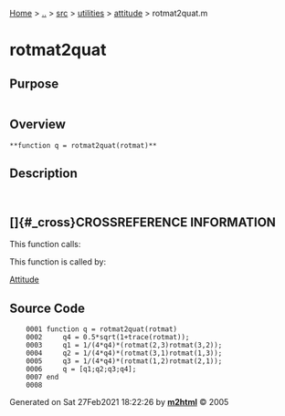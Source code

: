 [Home](../../../../../index.md) \> [..](#) \> [src](#) \> [utilities](#)
\> [attitude](index.md) \> rotmat2quat.m



# rotmat2quat

## Purpose 

``` 
```

## Overview 

``` 
**function q = rotmat2quat(rotmat)**
```

## Description 

```
 

```

## []{#_cross}CROSSREFERENCE INFORMATION 

This function calls:

This function is called by:

   [Attitude](Attitude.md)

## Source Code 

```
    0001 function q = rotmat2quat(rotmat)
    0002     q4 = 0.5*sqrt(1+trace(rotmat));
    0003     q1 = 1/(4*q4)*(rotmat(2,3)rotmat(3,2));
    0004     q2 = 1/(4*q4)*(rotmat(3,1)rotmat(1,3));
    0005     q3 = 1/(4*q4)*(rotmat(1,2)rotmat(2,1));
    0006     q = [q1;q2;q3;q4];
    0007 end
    0008
```



Generated on Sat 27Feb2021 18:22:26 by
**[m2html](http://www.artefact.tk/software/matlab/m2html/ "Matlab Documentation in HTML")**
© 2005